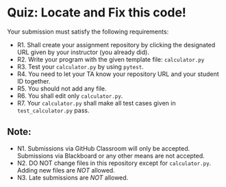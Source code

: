 # Quiz: Locate and Fix this code!

Your submission must satisfy the following requirements:

* R1. Shall create your assignment repository by clicking the designated URL given by your instructor (you already did).
* R2. Write your program with the given template file: `calculator.py`
* R3. Test your `calculator.py` by using `pytest`.
* R4. You need to let your TA know your repository URL and your student ID together.
* R5. You should not add any file.
* R6. You shall edit only `calculator.py`.
* R7. Your `calculator.py` shall make all test cases given in `test_calculator.py` pass.


## Note:

* N1. Submissions via GitHub Classroom will only be accepted. Submissions via Blackboard or any other means are not accepted.
* N2. DO NOT change files in this repository except for `calculator.py`. Adding new files are *NOT* allowed.
* N3. Late submissions are *NOT* allowed.

